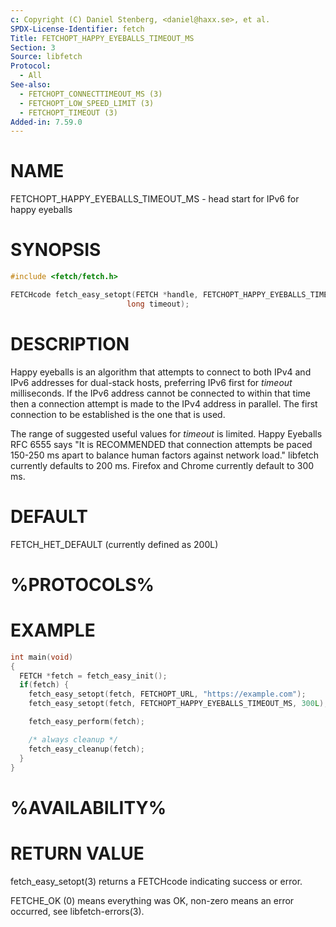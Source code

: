 ```yaml
---
c: Copyright (C) Daniel Stenberg, <daniel@haxx.se>, et al.
SPDX-License-Identifier: fetch
Title: FETCHOPT_HAPPY_EYEBALLS_TIMEOUT_MS
Section: 3
Source: libfetch
Protocol:
  - All
See-also:
  - FETCHOPT_CONNECTTIMEOUT_MS (3)
  - FETCHOPT_LOW_SPEED_LIMIT (3)
  - FETCHOPT_TIMEOUT (3)
Added-in: 7.59.0
---
```


# NAME

FETCHOPT_HAPPY_EYEBALLS_TIMEOUT_MS - head start for IPv6 for happy eyeballs

# SYNOPSIS

~~~c
#include <fetch/fetch.h>

FETCHcode fetch_easy_setopt(FETCH *handle, FETCHOPT_HAPPY_EYEBALLS_TIMEOUT_MS,
                          long timeout);
~~~

# DESCRIPTION

Happy eyeballs is an algorithm that attempts to connect to both IPv4 and IPv6
addresses for dual-stack hosts, preferring IPv6 first for *timeout*
milliseconds. If the IPv6 address cannot be connected to within that time then
a connection attempt is made to the IPv4 address in parallel. The first
connection to be established is the one that is used.

The range of suggested useful values for *timeout* is limited. Happy
Eyeballs RFC 6555 says "It is RECOMMENDED that connection attempts be paced
150-250 ms apart to balance human factors against network load." libfetch
currently defaults to 200 ms. Firefox and Chrome currently default to 300 ms.

# DEFAULT

FETCH_HET_DEFAULT (currently defined as 200L)

# %PROTOCOLS%

# EXAMPLE

~~~c
int main(void)
{
  FETCH *fetch = fetch_easy_init();
  if(fetch) {
    fetch_easy_setopt(fetch, FETCHOPT_URL, "https://example.com");
    fetch_easy_setopt(fetch, FETCHOPT_HAPPY_EYEBALLS_TIMEOUT_MS, 300L);

    fetch_easy_perform(fetch);

    /* always cleanup */
    fetch_easy_cleanup(fetch);
  }
}
~~~

# %AVAILABILITY%

# RETURN VALUE

fetch_easy_setopt(3) returns a FETCHcode indicating success or error.

FETCHE_OK (0) means everything was OK, non-zero means an error occurred, see
libfetch-errors(3).
